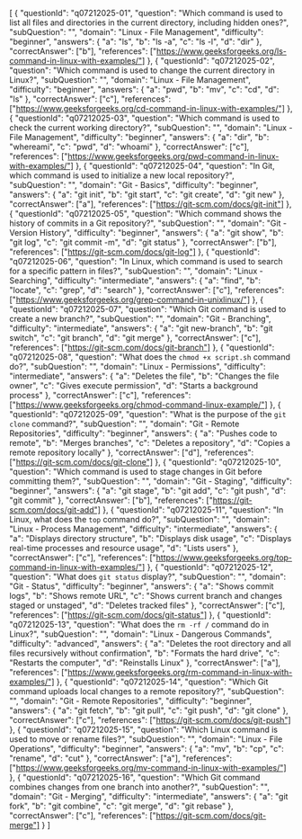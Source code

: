 [
  {
    "questionId": "q07212025-01",
    "question": "Which command is used to list all files and directories in the current directory, including hidden ones?",
    "subQuestion": "",
    "domain": "Linux - File Management",
    "difficulty": "beginner",
    "answers": {
      "a": "ls",
      "b": "ls -a",
      "c": "ls -l",
      "d": "dir"
    },
    "correctAnswer": ["b"],
    "references": ["https://www.geeksforgeeks.org/ls-command-in-linux-with-examples/"]
  },
  {
    "questionId": "q07212025-02",
    "question": "Which command is used to change the current directory in Linux?",
    "subQuestion": "",
    "domain": "Linux - File Management",
    "difficulty": "beginner",
    "answers": {
      "a": "pwd",
      "b": "mv",
      "c": "cd",
      "d": "ls"
    },
    "correctAnswer": ["c"],
    "references": ["https://www.geeksforgeeks.org/cd-command-in-linux-with-examples/"]
  },
  {
    "questionId": "q07212025-03",
    "question": "Which command is used to check the current working directory?",
    "subQuestion": "",
    "domain": "Linux - File Management",
    "difficulty": "beginner",
    "answers": {
      "a": "dir",
      "b": "whereami",
      "c": "pwd",
      "d": "whoami"
    },
    "correctAnswer": ["c"],
    "references": ["https://www.geeksforgeeks.org/pwd-command-in-linux-with-examples/"]
  },
  {
    "questionId": "q07212025-04",
    "question": "In Git, which command is used to initialize a new local repository?",
    "subQuestion": "",
    "domain": "Git - Basics",
    "difficulty": "beginner",
    "answers": {
      "a": "git init",
      "b": "git start",
      "c": "git create",
      "d": "git new"
    },
    "correctAnswer": ["a"],
    "references": ["https://git-scm.com/docs/git-init"]
  },
  {
    "questionId": "q07212025-05",
    "question": "Which command shows the history of commits in a Git repository?",
    "subQuestion": "",
    "domain": "Git - Version History",
    "difficulty": "beginner",
    "answers": {
      "a": "git show",
      "b": "git log",
      "c": "git commit -m",
      "d": "git status"
    },
    "correctAnswer": ["b"],
    "references": ["https://git-scm.com/docs/git-log"]
  },
  {
    "questionId": "q07212025-06",
    "question": "In Linux, which command is used to search for a specific pattern in files?",
    "subQuestion": "",
    "domain": "Linux - Searching",
    "difficulty": "intermediate",
    "answers": {
      "a": "find",
      "b": "locate",
      "c": "grep",
      "d": "search"
    },
    "correctAnswer": ["c"],
    "references": ["https://www.geeksforgeeks.org/grep-command-in-unixlinux/"]
  },
  {
    "questionId": "q07212025-07",
    "question": "Which Git command is used to create a new branch?",
    "subQuestion": "",
    "domain": "Git - Branching",
    "difficulty": "intermediate",
    "answers": {
      "a": "git new-branch",
      "b": "git switch",
      "c": "git branch",
      "d": "git merge"
    },
    "correctAnswer": ["c"],
    "references": ["https://git-scm.com/docs/git-branch"]
  },
  {
    "questionId": "q07212025-08",
    "question": "What does the `chmod +x script.sh` command do?",
    "subQuestion": "",
    "domain": "Linux - Permissions",
    "difficulty": "intermediate",
    "answers": {
      "a": "Deletes the file",
      "b": "Changes the file owner",
      "c": "Gives execute permission",
      "d": "Starts a background process"
    },
    "correctAnswer": ["c"],
    "references": ["https://www.geeksforgeeks.org/chmod-command-linux-example/"]
  },
  {
    "questionId": "q07212025-09",
    "question": "What is the purpose of the `git clone` command?",
    "subQuestion": "",
    "domain": "Git - Remote Repositories",
    "difficulty": "beginner",
    "answers": {
      "a": "Pushes code to remote",
      "b": "Merges branches",
      "c": "Deletes a repository",
      "d": "Copies a remote repository locally"
    },
    "correctAnswer": ["d"],
    "references": ["https://git-scm.com/docs/git-clone"]
  },
  {
    "questionId": "q07212025-10",
    "question": "Which command is used to stage changes in Git before committing them?",
    "subQuestion": "",
    "domain": "Git - Staging",
    "difficulty": "beginner",
    "answers": {
      "a": "git stage",
      "b": "git add",
      "c": "git push",
      "d": "git commit"
    },
    "correctAnswer": ["b"],
    "references": ["https://git-scm.com/docs/git-add"]
  },
  {
    "questionId": "q07212025-11",
    "question": "In Linux, what does the `top` command do?",
    "subQuestion": "",
    "domain": "Linux - Process Management",
    "difficulty": "intermediate",
    "answers": {
      "a": "Displays directory structure",
      "b": "Displays disk usage",
      "c": "Displays real-time processes and resource usage",
      "d": "Lists users"
    },
    "correctAnswer": ["c"],
    "references": ["https://www.geeksforgeeks.org/top-command-in-linux-with-examples/"]
  },
  {
    "questionId": "q07212025-12",
    "question": "What does `git status` display?",
    "subQuestion": "",
    "domain": "Git - Status",
    "difficulty": "beginner",
    "answers": {
      "a": "Shows commit logs",
      "b": "Shows remote URL",
      "c": "Shows current branch and changes staged or unstaged",
      "d": "Deletes tracked files"
    },
    "correctAnswer": ["c"],
    "references": ["https://git-scm.com/docs/git-status"]
  },
  {
    "questionId": "q07212025-13",
    "question": "What does the `rm -rf /` command do in Linux?",
    "subQuestion": "",
    "domain": "Linux - Dangerous Commands",
    "difficulty": "advanced",
    "answers": {
      "a": "Deletes the root directory and all files recursively without confirmation",
      "b": "Formats the hard drive",
      "c": "Restarts the computer",
      "d": "Reinstalls Linux"
    },
    "correctAnswer": ["a"],
    "references": ["https://www.geeksforgeeks.org/rm-command-in-linux-with-examples/"]
  },
  {
    "questionId": "q07212025-14",
    "question": "Which Git command uploads local changes to a remote repository?",
    "subQuestion": "",
    "domain": "Git - Remote Repositories",
    "difficulty": "beginner",
    "answers": {
      "a": "git fetch",
      "b": "git pull",
      "c": "git push",
      "d": "git clone"
    },
    "correctAnswer": ["c"],
    "references": ["https://git-scm.com/docs/git-push"]
  },
  {
    "questionId": "q07212025-15",
    "question": "Which Linux command is used to move or rename files?",
    "subQuestion": "",
    "domain": "Linux - File Operations",
    "difficulty": "beginner",
    "answers": {
      "a": "mv",
      "b": "cp",
      "c": "rename",
      "d": "cut"
    },
    "correctAnswer": ["a"],
    "references": ["https://www.geeksforgeeks.org/mv-command-in-linux-with-examples/"]
  },
  {
    "questionId": "q07212025-16",
    "question": "Which Git command combines changes from one branch into another?",
    "subQuestion": "",
    "domain": "Git - Merging",
    "difficulty": "intermediate",
    "answers": {
      "a": "git fork",
      "b": "git combine",
      "c": "git merge",
      "d": "git rebase"
    },
    "correctAnswer": ["c"],
    "references": ["https://git-scm.com/docs/git-merge"]
  }
]

